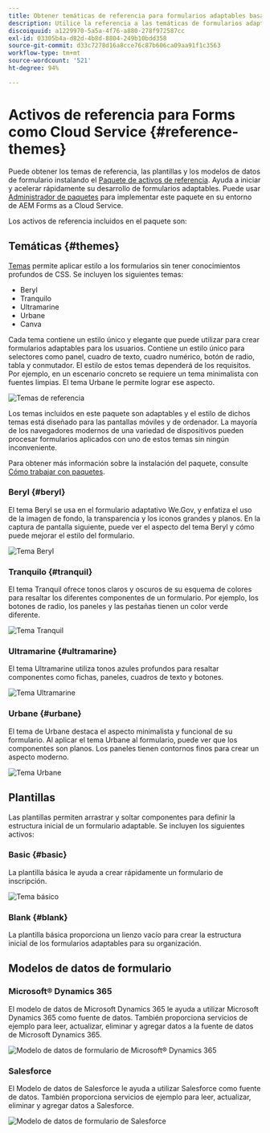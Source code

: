 ```yaml
---
title: Obtener temáticas de referencia para formularios adaptables basadas en componentes de base
description: Utilice la referencia a las temáticas de formularios adaptables, las plantillas y los modelos de datos de formulario que se proporcionan para empezar rápidamente.
discoiquuid: a1229970-5a5a-4f76-a880-278f972587cc
exl-id: 03305b4a-d82d-4b8d-8804-249b10bdd358
source-git-commit: d33c7278d16a8cce76c87b606ca09aa91f1c3563
workflow-type: tm+mt
source-wordcount: '521'
ht-degree: 94%

---
```


# Activos de referencia para Forms como Cloud Service {#reference-themes}

Puede obtener los temas de referencia, las plantillas y los modelos de datos de formulario instalando el [Paquete de activos de referencia](https://experience.adobe.com/#/downloads/content/software-distribution/en/aemcloud.html?package=/content/software-distribution/en/details.html/content/dam/aemcloud/public/aem-forms-reference-content.ui.content-2.0.0.zip). Ayuda a iniciar y acelerar rápidamente su desarrollo de formularios adaptables. Puede usar [Administrador de paquetes](https://experienceleague.adobe.com/docs/experience-manager-cloud-service/content/implementing/developer-tools/package-manager.html?lang=es) para implementar este paquete en su entorno de AEM Forms as a Cloud Service.

Los activos de referencia incluidos en el paquete son:

## Temáticas {#themes}

[Temas](/help/forms/themes.md) permite aplicar estilo a los formularios sin tener conocimientos profundos de CSS. Se incluyen los siguientes temas:

* Beryl
* Tranquilo
* Ultramarine
* Urbane
* Canva

Cada tema contiene un estilo único y elegante que puede utilizar para crear formularios adaptables para los usuarios. Contiene un estilo único para selectores como panel, cuadro de texto, cuadro numérico, botón de radio, tabla y conmutador. El estilo de estos temas dependerá de los requisitos. Por ejemplo, en un escenario concreto se requiere un tema minimalista con fuentes limpias. El tema Urbane le permite lograr ese aspecto.

![Temas de referencia](/help/forms/assets/ref-themes.png)

Los temas incluidos en este paquete son adaptables y el estilo de dichos temas está diseñado para las pantallas móviles y de ordenador. La mayoría de los navegadores modernos de una variedad de dispositivos pueden procesar formularios aplicados con uno de estos temas sin ningún inconveniente.

Para obtener más información sobre la instalación del paquete, consulte [Cómo trabajar con paquetes](/help/implementing/developing/tools/package-manager.md).

### Beryl {#beryl}

El tema Beryl se usa en el formulario adaptativo We.Gov, y enfatiza el uso de la imagen de fondo, la transparencia y los iconos grandes y planos. En la captura de pantalla siguiente, puede ver el aspecto del tema Beryl y cómo puede mejorar el estilo del formulario.

![Tema Beryl](/help/forms/assets/beryl.png)

<!--[Click to enlarge

](assets/beryl-1.png)-->

<!-- ## Exec {#exec}

Exec theme avoids solid background fills to emphasize form components. Selecting and clicking components changes font colors. In comparison to the default Canvas theme, font color of the text in the selected tab changes to dark blue. Notice how the navigation and submit buttons are different from the Beryl theme.

![Exec theme](/help/forms/assets/exec.png) -->

<!--[Click to enlarge

](assets/exec-1.png)-->

<!-- ## Exec Light {#exec-light}

Exec Light theme uses white space to create a seamless experience. The Next and Submit buttons get a solid fill and 3D shadow. Selected tabs on the left get an arrow instead of double-check marks.

![Exec light theme](/help/forms/assets/exec-light.png) -->

<!--[Click to enlarge

](assets/exec-light-1.png)-->

<!-- ## Liberty {#liberty}

Liberty theme uses a minimalist approach to highlight the important. For example, the font color of the visited tab changes to green. You can only see the bottom-outline of the text box which emulates the look of a paper-based form with lines. The active text box has a black bottom-outline while others get light gray bottom-outline.

![Liberty theme](/help/forms/assets/liberty.png) -->
<!--[Click to enlarge](assets/liberty-1.png)-->

### Tranquilo {#tranquil}

El tema Tranquil ofrece tonos claros y oscuros de su esquema de colores para resaltar los diferentes componentes de un formulario. Por ejemplo, los botones de radio, los paneles y las pestañas tienen un color verde diferente.

![Tema Tranquil](/help/forms/assets/tranquil.png)

<!--[Click to enlarge](assets/tranquil-1.png)-->

### Ultramarine {#ultramarine}

El tema Ultramarine utiliza tonos azules profundos para resaltar componentes como fichas, paneles, cuadros de texto y botones.

![Tema Ultramarine](/help/forms/assets/ultramarine.png)
<!--[Click to enlarge](assets/ultramarine-1.png)-->

### Urbane {#urbane}

El tema de Urbane destaca el aspecto minimalista y funcional de su formulario. Al aplicar el tema Urbane al formulario, puede ver que los componentes son planos. Los paneles tienen contornos finos para crear un aspecto moderno.

![Tema Urbane](/help/forms/assets/urbane.png)
<!--[Click to enlarge](assets/urbane-1.png)-->

<!-- ## U.S. Web Design Standards {#u-s-web-design-standards}

U.S. Web Design Standards theme, as the name suggests, uses typefaces and styles described in the Draft U.S. Web Design Standards site. The web standard is used by federal organizations to create consistent web experiences across federal government websites.

![U.S. Web Design Standards Theme](/help/forms/assets/us-web-standards.png) -->
<!--[Click to enlarge](assets/usgov.png)-->


## Plantillas

Las plantillas permiten arrastrar y soltar componentes para definir la estructura inicial de un formulario adaptable. Se incluyen los siguientes activos:

### Basic {#basic}

La plantilla básica le ayuda a crear rápidamente un formulario de inscripción.

![Tema básico](/help/forms/assets/exec.png)

### Blank {#blank}

La plantilla básica proporciona un lienzo vacío para crear la estructura inicial de los formularios adaptables para su organización.

## Modelos de datos de formulario

### Microsoft® Dynamics 365

El modelo de datos de Microsoft Dynamics 365 le ayuda a utilizar Microsoft Dynamics 365 como fuente de datos. También proporciona servicios de ejemplo para leer, actualizar, eliminar y agregar datos a la fuente de datos de Microsoft Dynamics 365.

![Modelo de datos de formulario de Microsoft® Dynamics 365](/help/forms/assets/microsoft-dynamic-fdm.png)

### Salesforce

El Modelo de datos de Salesforce le ayuda a utilizar Salesforce como fuente de datos. También proporciona servicios de ejemplo para leer, actualizar, eliminar y agregar datos a Salesforce.

![Modelo de datos de formulario de Salesforce](/help/forms/assets/salesforce-fdm.png)
